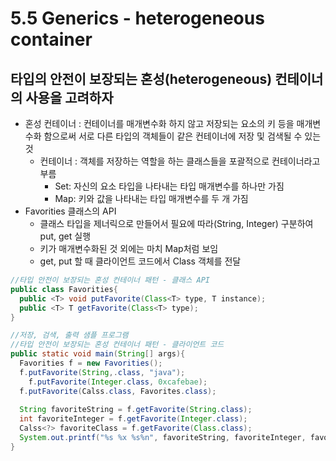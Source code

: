 # 5.5 Generics - heterogeneous container

## 타입의 안전이 보장되는 혼성(heterogeneous) 컨테이너의 사용을 고려하자

- 혼성 컨테이너 : 컨테이너를 매개변수화 하지 않고 저장되는 요소의 키 등을 매개변수화 함으로써 서로 다른 타입의 객체들이 같은 컨테이너에 저장 및 검색될 수 있는 것
  - 컨테이너 : 객체를 저장하는 역할을 하는 클래스들을 포괄적으로 컨테이너라고 부름
    - Set: 자신의 요소 타입을 나타내는 타입 매개변수를 하나만 가짐
    - Map: 키와 값을 나타내는 타입 매개변수를 두 개 가짐
- Favorities 클래스의 API
  - 클래스 타입을 제너릭으로 만들어서 필요에 따라(String, Integer) 구분하여 put, get  실행
  - 키가 매개변수화된 것 외에는 마치 Map처럼 보임
  - get, put 할 때 클라이언트 코드에서 Class 객체를 전달

```java
//타입 안전이 보장되는 혼성 컨테이너 패턴 - 클래스 API
public class Favorities{
  public <T> void putFavorite(Class<T> type, T instance);
  public <T> T getFavorite(Class<T> type);
}

//저장, 검색, 출력 샘플 프로그램
//타입 안전이 보장되는 혼성 컨테이너 패턴 - 클라이언트 코드
public static void main(String[] args){
  Favorities f = new Favorities();
  f.putFavorite(String,.class, "java");
	f.putFavorite(Integer.class, 0xcafebae);
  f.putFavorite(Calss.class, Favorites.class);
  
  String favoriteString = f.getFavorite(String.class);
  int favoriteInteger = f.getFavorite(Integer.class);
  Calss<?> favoriteClass = f.getFavorite(Class.class);
  System.out.printf("%s %x %s%n", favoriteString, favoriteInteger, favoriteClass.getName());
}
```

